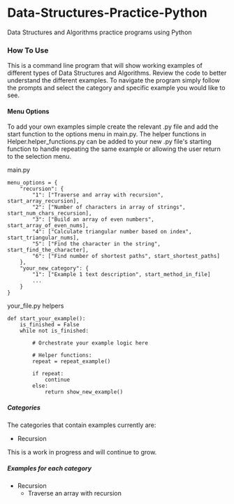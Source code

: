 # Data-Structures-Practice-Python
Data Structures and Algorithms practice programs using Python

### How To Use
This is a command line program that will show working examples of different types of Data Structures and Algorithms.  Review the code to better understand the different examples.  To navigate the program simply follow the prompts and select the category and specific example you would like to see.


#### Menu Options
To add your own examples simple create the relevant .py file and add the start function to the options menu in main.py.  The helper functions in Helper.helper_functions.py can be added to your new .py file's starting function to handle repeating the same example or allowing the user return to the selection menu.

main.py
```
menu_options = {
    "recursion": {
        "1": ["Traverse and array with recursion", start_array_recursion],
        "2": ["Number of characters in array of strings", start_num_chars_recursion],
        "3": ["Build an array of even numbers", start_array_of_even_nums],
        "4": ["Calculate triangular number based on index", start_triangular_nums],
        "5": ["Find the character in the string", start_find_the_character],
        "6": ["Find number of shortest paths", start_shortest_paths]
    },
    "your_new_category": {
        "1": ["Example 1 text description", start_method_in_file]
        ...
    }
}
```
your_file.py helpers
```
def start_your_example():
    is_finished = False
    while not is_finished:
       
        # Orchestrate your example logic here
        
        # Helper functions:
        repeat = repeat_example()

        if repeat:
            continue
        else:
            return show_new_example()

```

##### Categories
The categories that contain examples currently are:

* Recursion

This is a work in progress and will continue to grow.

##### Examples for each category

* Recursion 
  * Traverse an array with recursion
